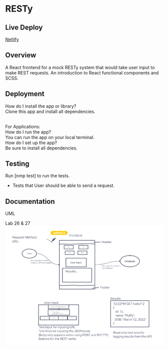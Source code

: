 # RESTy

## Live Deploy

[Netlify](https://yamada-resty.netlify.app/)

## Overview

A React frontend for a mock RESTy system that would take user input to make REST requests. An introduction to React functional components and SCSS.

## Deployment

How do I install the app or library?<br/>
Clone this app and install all dependencies.<br/>
<br/>

For Applications:<br/>
How do I run the app?<br/>
You can run the app on your local terminal.<br/>
How do I set up the app?<br/>
Be sure to install all dependencies.<br/>

## Testing

Run [nmp test] to run the tests.
- Tests that User should be able to send a request.

## Documentation

UML<br/>

Lab 26 & 27
![Lab26 UML](./images/Lab26-UML.png)
